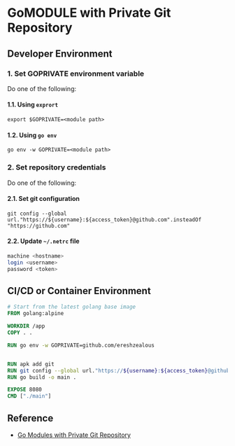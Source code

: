 # GoMODULE with Private Git Repository

## Developer Environment

### 1. Set GOPRIVATE environment variable

Do one of the following:

#### 1.1. Using `exprort`

`export $GOPRIVATE=<module path>`

#### 1.2. Using `go env`

`go env -w GOPRIVATE=<module path>`

### 2. Set repository credentials

Do one of the following:

#### 2.1. Set git configuration

`git config --global url."https://${username}:${access_token}@github.com".insteadOf "https://github.com"`

#### 2.2. Update `~/.netrc` file

```sh
machine <hostname>
login <username>
password <token>
```

## CI/CD or Container Environment

```Dockerfile
# Start from the latest golang base image
FROM golang:alpine

WORKDIR /app
COPY . .

RUN go env -w GOPRIVATE=github.com/ereshzealous


RUN apk add git
RUN git config --global url."https://${username}:${access_token}@github.com".insteadOf "https://github.com"
RUN go build -o main .

EXPOSE 8080
CMD ["./main"]
```

## Reference

- [Go Modules with Private Git Repository
](https://medium.com/swlh/go-modules-with-private-git-repository-3940b6835727)
